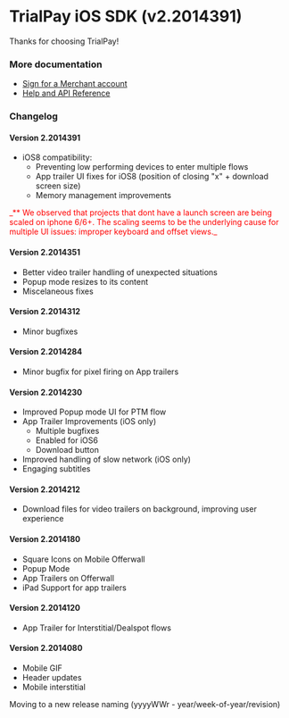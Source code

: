 TrialPay iOS SDK (v2.2014391)
================

Thanks for choosing TrialPay!

### More documentation

- [Sign for a Merchant account](https://merchant.trialpay.com/register/?t=mb)
- [Help and API Reference](http://help.trialpay.com/docs/iOS/index.html)

### Changelog

#### Version 2.2014391

- iOS8 compatibility: 
  - Preventing low performing devices to enter multiple flows
  - App trailer UI fixes for iOS8 (position of closing "x" + download screen size) 
  - Memory management improvements 

<span style="color:red">
_** We observed that projects that dont have a launch screen are being scaled on iphone 6/6+.
The scaling seems to be the underlying cause for multiple UI issues: improper keyboard and offset views._
</span>

#### Version 2.2014351

- Better video trailer handling of unexpected situations
- Popup mode resizes to its content
- Miscelaneous fixes

#### Version 2.2014312

- Minor bugfixes

#### Version 2.2014284

- Minor bugfix for pixel firing on App trailers

#### Version 2.2014230

- Improved Popup mode UI for PTM flow
- App Trailer Improvements (iOS only)
  - Multiple bugfixes
  - Enabled for iOS6
  - Download button
- Improved handling of slow network (iOS only)
- Engaging subtitles

#### Version 2.2014212

- Download files for video trailers on background, improving user experience

#### Version 2.2014180

- Square Icons on Mobile Offerwall
- Popup Mode
- App Trailers on Offerwall
- iPad Support for app trailers

#### Version 2.2014120

- App Trailer for Interstitial/Dealspot flows

#### Version 2.2014080
- Mobile GIF
- Header updates
- Mobile interstitial
    
Moving to a new release naming (yyyyWWr - year/week-of-year/revision)

